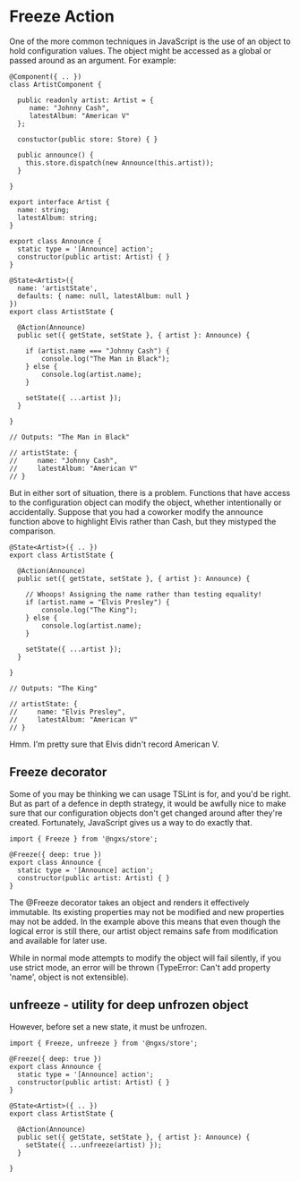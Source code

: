 # Freeze Action

One of the more common techniques in JavaScript is the use of an object to hold configuration values. The object might be accessed as a global or passed around as an argument. For example:

```TS
@Component({ .. })
class ArtistComponent {

  public readonly artist: Artist = { 
     name: "Johnny Cash", 
     latestAlbum: "American V" 
  };
  
  constuctor(public store: Store) { }
  
  public announce() {
    this.store.dispatch(new Announce(this.artist)); 
  }

}
```

```TS
export interface Artist {
  name: string;
  latestAlbum: string;
}

export class Announce {
  static type = '[Announce] action';
  constructor(public artist: Artist) { }
}

@State<Artist>({
  name: 'artistState',
  defaults: { name: null, latestAlbum: null }
})
export class ArtistState {

  @Action(Announce)
  public set({ getState, setState }, { artist }: Announce) {

    if (artist.name === "Johnny Cash") {
        console.log("The Man in Black");
    } else {
        console.log(artist.name);
    }
    
    setState({ ...artist });
  }

}

// Outputs: "The Man in Black"

// artistState: {
//     name: "Johnny Cash",
//     latestAlbum: "American V"
// }
```


But in either sort of situation, there is a problem. 
Functions that have access to the configuration object can modify the object, whether intentionally or accidentally. 
Suppose that you had a coworker modify the announce function above to highlight Elvis rather than Cash, but they mistyped the comparison.

```TS
@State<Artist>({ .. })
export class ArtistState {

  @Action(Announce)
  public set({ getState, setState }, { artist }: Announce) {
    
    // Whoops! Assigning the name rather than testing equality!
    if (artist.name = "Elvis Presley") {
        console.log("The King");
    } else {
        console.log(artist.name);
    }
    
    setState({ ...artist });
  }

}

// Outputs: "The King"

// artistState: {
//     name: "Elvis Presley",
//     latestAlbum: "American V"
// }
```

Hmm. I'm pretty sure that Elvis didn't record American V.

## Freeze decorator

Some of you may be thinking we can usage TSLint is for, and you'd be right. 
But as part of a defence in depth strategy, it would be awfully nice to make sure that our configuration objects don't get changed around after they're created. 
Fortunately, JavaScript gives us a way to do exactly that.

```TS
import { Freeze } from '@ngxs/store';

@Freeze({ deep: true })
export class Announce {
  static type = '[Announce] action';
  constructor(public artist: Artist) { }
}
```

The @Freeze decorator takes an object and renders it effectively immutable.
Its existing properties may not be modified and new properties may not be added. 
In the example above this means that even though the logical error is still there, 
our artist object remains safe from modification and available for later use.

While in normal mode attempts to modify the object will fail silently, 
if you use strict mode, an error will be thrown (TypeError: Can't add property 'name', object is not extensible).

## unfreeze - utility for deep unfrozen object

However, before set a new state, it must be unfrozen.

```TS
import { Freeze, unfreeze } from '@ngxs/store';

@Freeze({ deep: true })
export class Announce {
  static type = '[Announce] action';
  constructor(public artist: Artist) { }
}

@State<Artist>({ .. })
export class ArtistState {

  @Action(Announce)
  public set({ getState, setState }, { artist }: Announce) {    
    setState({ ...unfreeze(artist) });
  }

}
```
